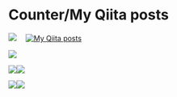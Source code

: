 # Counter/My Qiita posts
![](https://komarev.com/ghpvc/?username=kinoshitaken123)  　[![My Qiita posts](https://qiita-badge.apiapi.app/s/kinoshitaken123/posts.svg)](http://qiita.com/kinoshitaken123)


![](https://github-profile-summary-cards.vercel.app/api/cards/profile-details?username=kinoshitaken123&theme=vue)

![](https://github-profile-summary-cards.vercel.app/api/cards/repos-per-language?username=kinoshitaken123&theme=vue)![](https://github-profile-summary-cards.vercel.app/api/cards/most-commit-language?username=kinoshitaken123&theme=vue)

![](https://github-profile-summary-cards.vercel.app/api/cards/stats?username=kinoshitaken123&theme=vue)![](https://github-profile-summary-cards.vercel.app/api/cards/productive-time?username=kinoshitaken123&theme=vue)



<!--
**kinoshitaken123/kinoshitaken123** is a ✨ _special_ ✨ repository because its `README.md` (this file) appears on your GitHub profile.

Here are some ideas to get you started:

- 🔭 I’m currently working on ...
- 🌱 I’m currently learning ...
- 👯 I’m looking to collaborate on ...
- 🤔 I’m looking for help with ...
- 💬 Ask me about ...
- 📫 How to reach me: ...
- 😄 Pronouns: ...
- ⚡ Fun fact: ...
-->
